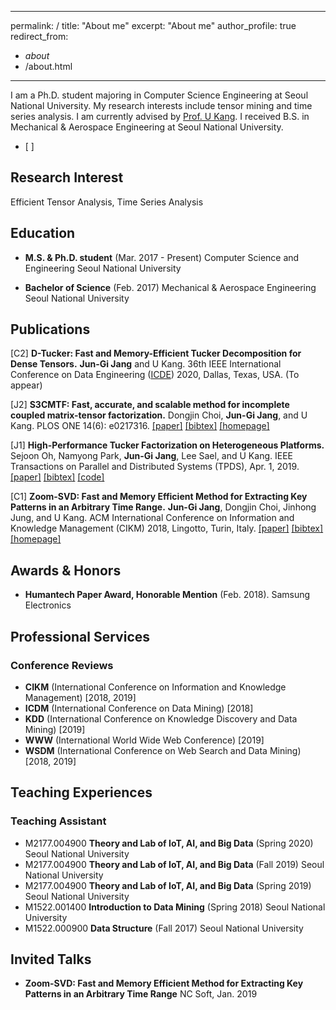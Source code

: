 - - - -
permalink: /
title: "About me"
excerpt: "About me"
author_profile: true
redirect_from:
* _about_
* /about.html
- - - -

I am a Ph.D. student majoring in Computer Science Engineering at Seoul National University. My research interests include tensor mining and time series analysis. I am currently advised by [Prof. U Kang](https://datalab.snu.ac.kr/~ukang/). I received B.S. in Mechanical & Aerospace Engineering at Seoul National University.
- [ ] 
## Research Interest
Efficient Tensor Analysis, Time Series Analysis

## Education

* **M.S. & Ph.D. student** (Mar. 2017 - Present)
Computer Science and Engineering
Seoul National University

* **Bachelor of Science** (Feb. 2017)
Mechanical & Aerospace Engineering
Seoul National University

## Publications

[C2] **D-Tucker: Fast and Memory-Efficient Tucker Decomposition for Dense Tensors.**
  **Jun-Gi Jang** and U Kang.
  36th IEEE International Conference on Data Engineering ([ICDE](https://www.utdallas.edu/icde/)) 2020, Dallas, Texas, USA. (To appear)

[J2] **S3CMTF: Fast, accurate, and scalable method for incomplete coupled matrix-tensor factorization.**
  Dongjin Choi, **Jun-Gi Jang**, and U Kang.
  PLOS ONE 14(6): e0217316.
  [[paper]](https://journals.plos.org/plosone/article/file?id=10.1371/journal.pone.0217316&type=printable) [[bibtex]](https://datalab.snu.ac.kr/~ukang/papers/s3cmtfPLOS19.bib) [[homepage]](https://datalab.snu.ac.kr/S3CMTF/)

[J1] **High-Performance Tucker Factorization on Heterogeneous Platforms.**
  Sejoon Oh, Namyong Park, **Jun-Gi Jang**, Lee Sael, and U Kang.
  IEEE Transactions on Parallel and Distributed Systems (TPDS), Apr. 1, 2019.
  [[paper]](https://github.com/sejoonoh/sejoonoh.github.io/blob/master/files/GTA_paper.pdf) [[bibtex]](https://github.com/sejoonoh/sejoonoh.github.io/blob/master/files/GTA.bib) [[code]](https://github.com/sejoonoh/GTA-Tensor)

[C1] **Zoom-SVD: Fast and Memory Efficient Method for Extracting Key Patterns in an Arbitrary Time Range.**
  **Jun-Gi Jang**, Dongjin Choi, Jinhong Jung, and U Kang.
  ACM International Conference on Information and Knowledge Management (CIKM) 2018, Lingotto, Turin, Italy.
  [[paper]](https://datalab.snu.ac.kr/~ukang/papers/zoomsvdCIKM18.pdf) [[bibtex]](https://datalab.snu.ac.kr/~ukang/papers/zoomsvdCIKM18.bib) [[homepage]](https://datalab.snu.ac.kr/zoomsvd/)
## Awards & Honors

* **Humantech Paper Award, Honorable Mention** (Feb. 2018).
Samsung Electronics

## Professional Services

### Conference Reviews
* **CIKM** (International Conference on Information and Knowledge Management) [2018, 2019]
* **ICDM** (International Conference on Data Mining) [2018]
* **KDD** (International Conference on Knowledge Discovery and Data Mining) [2019]
* **WWW** (International World Wide Web Conference) [2019]
* **WSDM** (International Conference on Web Search and Data Mining) [2018, 2019]

## Teaching Experiences

### Teaching Assistant
* M2177.004900 **Theory and Lab of IoT, AI, and Big Data** (Spring 2020)
Seoul National University
* M2177.004900 **Theory and Lab of IoT, AI, and Big Data** (Fall 2019)
Seoul National University
* M2177.004900 **Theory and Lab of IoT, AI, and Big Data** (Spring 2019)
Seoul National University
* M1522.001400 **Introduction to Data Mining** (Spring 2018)
Seoul National University
* M1522.000900 **Data Structure** (Fall 2017)
Seoul National University

## Invited Talks
* **Zoom-SVD: Fast and Memory Efficient Method for Extracting Key Patterns in an Arbitrary Time Range**
NC Soft, Jan. 2019